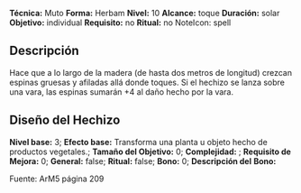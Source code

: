 
**Técnica:** Muto
**Forma:** Herbam
**Nivel:** 10
**Alcance:** toque 
**Duración:** solar  
**Objetivo:** individual
**Requisito:** no
**Ritual:** no
NoteIcon: spell




## Descripción 
<p>Hace que a lo largo de la madera (de hasta dos metros de longitud) crezcan espinas gruesas y afiladas allá donde toques. Si el hechizo se lanza sobre una vara, las espinas sumarán +4 al daño hecho por la vara.</p>

## Diseño del Hechizo 

**Nivel base:** 3; **Efecto base:** Transforma una planta u objeto hecho de productos vegetales.;  **Tamaño del **Objetivo:**** 0; **Complejidad:** ; **Requisito de Mejora:** 0; **General:** false; **Ritual:** false; **Bono:** 0; **Descripción del** **Bono:** 

Fuente: ArM5 página 209